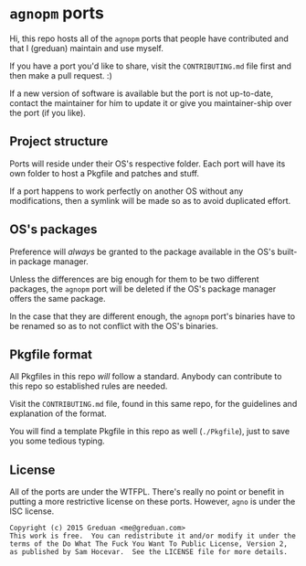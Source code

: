 # `agnopm` ports

Hi, this repo hosts all of the `agnopm` ports that people have contributed and
that I (greduan) maintain and use myself.

If you have a port you'd like to share, visit the `CONTRIBUTING.md` file first
and then make a pull request. :)

If a new version of software is available but the port is not up-to-date,
contact the maintainer for him to update it or give you maintainer-ship over the
port (if you like).

## Project structure

Ports will reside under their OS's respective folder.  Each port will have its
own folder to host a Pkgfile and patches and stuff.

If a port happens to work perfectly on another OS without any modifications,
then a symlink will be made so as to avoid duplicated effort.

## OS's packages

Preference will *always* be granted to the package available in the OS's
built-in package manager.

Unless the differences are big enough for them to be two different packages, the
`agnopm` port will be deleted if the OS's package manager offers the same
package.

In the case that they are different enough, the `agnopm` port's binaries have to
be renamed so as to not conflict with the OS's binaries.

## Pkgfile format

All Pkgfiles in this repo *will* follow a standard.  Anybody can contribute to
this repo so established rules are needed.

Visit the `CONTRIBUTING.md` file, found in this same repo, for the guidelines
and explanation of the format.

You will find a template Pkgfile in this repo as well (`./Pkgfile`), just to
save you some tedious typing.

## License

All of the ports are under the WTFPL.  There's really no point or benefit in
putting a more restrictive license on these ports.  However, `agno` is under the
ISC license.

    Copyright (c) 2015 Greduan <me@greduan.com>
    This work is free.  You can redistribute it and/or modify it under the
    terms of the Do What The Fuck You Want To Public License, Version 2,
    as published by Sam Hocevar.  See the LICENSE file for more details.
